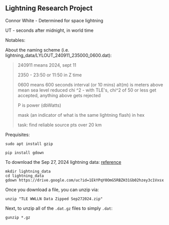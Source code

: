 ## Lightning Research Project

Connor White - Determined for space lightning

UT - seconds after midnight, in world time

Notables:



About the naming scheme (i.e. lightning_data/LYLOUT_240911_235000_0600.dat):
>
> 240911 means 2024, sept 11
>
> 2350 - 23:50 or 11:50 in Z time
>
> 0600 means 600 seconds interval (or 10 mins)
> alt(m) is meters above mean sea level
> reduced chi ^2 - with TLE's, chi^2 of 50 or less get accepted, anything above gets rejected
>
> P is power (dbWatts)
>
> mask (an indicator of what is the same lightning flash) in hex
>
> task: find reliable source pts over 20 km


Prequisites:

```
sudo apt install gzip

pip install gdown
```

To download the Sep 27, 2024 lightning data: [reference](https://stackoverflow.com/questions/25010369/wget-curl-large-file-from-google-drive)
```
mkdir lightning_data
cd lightning_data
gdown https://drive.google.com/uc?id=1EkYPqY0OmG5RBZH31Gb02hzey3c1Vxsx
```


Once you download a file, you can unzip via:

```
unzip "TLE WWLLN Data Zipped Sep272024.zip"
```


Next, to unzip all of the `.dat.gz` files to simply `.dat`:

```
gunzip *.gz
```